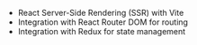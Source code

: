 - React Server-Side Rendering (SSR) with Vite
- Integration with React Router DOM for routing
- Integration with Redux for state management
